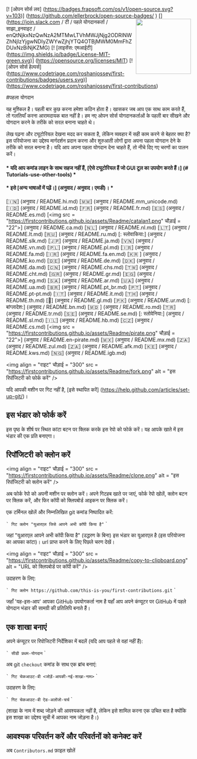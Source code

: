 [! [ओपन सोर्स लव] (https://badges.frapsoft.com/os/v1/open-source.svg?v=103)] (https://github.com/ellerbrock/open-source-badges/ )
[<img align = "right" width = "150" src = "https://firstcontributions.github.io/assets/Readme/join-slack-team.png">] (https://join.slack.com / टी / पहले योगदानकर्ता / साझा_इनवाइट / enQtNjkxNzQwNzA2MTMwLTVhMWJjNjg2ODRlNWZhNjIzYjgwNDIyZWYwZjhjYTQ4OTBjMWM0MmFhZDUxNzBiNjKZMG)
[! [लाइसेंस: एमआईटी] (https://img.shields.io/badge/License-MIT-green.svg)] (https://opensource.org/licenses/MIT)
[! [ओपन सोर्स हेल्पर्स] (https://www.codetriage.com/roshanjossey/first-contributions/badges/users.svg)] (https://www.codetriage.com/roshanjossey/first-contributions)


#पहला योगदान

यह मुश्किल है। पहली बार कुछ करना हमेशा कठिन होता है। खासकर जब आप एक साथ काम करते हैं, तो गलतियाँ करना आरामदायक बात नहीं है। हम नए ओपन सोर्स योगदानकर्ताओं के पहली बार सीखने और योगदान करने के तरीके को सरल बनाना चाहते थे।

लेख पढ़ना और ट्यूटोरियल देखना मदद कर सकता है, लेकिन व्यवहार में सही काम करने से बेहतर क्या है? इस परियोजना का उद्देश्य मार्गदर्शन प्रदान करना और शुरुआती लोगों द्वारा अपना पहला योगदान देने के तरीके को सरल बनाना है। यदि आप अपना पहला योगदान देना चाहते हैं, तो नीचे दिए गए चरणों का पालन करें।

#### * यदि आप कमांड लाइन के साथ सहज नहीं हैं, [ऐसे ट्यूटोरियल हैं जो GUI टूल का उपयोग करते हैं।] (# Tutorials-use-other-tools) *

#### * इसे [अन्य भाषाओं में पढ़ें।] (अनुवाद / अनुवाद। एमडी)। *

[🇮🇳] (अनुवाद / README.hi.md)
[🇲🇲] (अनुवाद / README.mm_unicode.md)
[🇮🇩] (अनुवाद / README.id.md)
[🇫🇷] (अनुवाद / README.fr.md)
[🇪🇸] (अनुवाद / README.es.md)
[<img src = "https://firstcontributions.github.io/assets/Readme/catalan1.png" चौड़ाई = "22">] (अनुवाद / README.ca.md)
[🇳🇱] (अनुवाद / README.nl.md)
[🇱🇹] (अनुवाद / README.lt.md)
[🇷🇺] (अनुवाद / README.ru.md)
[: स्लोवाकिया:] (अनुवाद / README.slk.md)
[🇯🇵] (अनुवाद / README.ja.md)
[🇻🇳] (अनुवाद / README.vn.md)
[🇵🇱] (अनुवाद / README.pl.md)
[🇮🇷] (अनुवाद / README.fa.md)
[🇮🇷] (अनुवाद / README.fa.en.md)
[🇰🇷 ] (अनुवाद / README.ko.md)
[🇩🇪] (अनुवाद / README.de.md)
[🇩🇰] (अनुवाद / README.da.md)
[🇨🇳] (अनुवाद / README.chs.md)
[🇹🇼] (अनुवाद / README.cht.md)
[🇬🇷] (अनुवाद / README.gr.md)
[🇪🇬] (अनुवाद / README.eg.md)
[🇸🇦] (अनुवाद / README.ar.md)
[🇺🇦] (अनुवाद / README.ua.md)
[🇧🇷] (अनुवाद / README.pt_br.md)
[🇵🇹] (अनुवाद / README.pt-pt.md)
[🇮🇹] (अनुवाद / README.it.md)
[🇹🇭] (अनुवाद / README.th.md)
[🏴] (अनुवाद / README.gl.md)
[🇵🇰] (अनुवाद / README.ur.md)
[: बांग्लादेश:] (अनुवाद / README.bn.md)
[🇲🇩 ] (अनुवाद / README.ro.md)
[🇹🇷] (अनुवाद / README.tr.md)
[🇸🇪] (अनुवाद / README.se.md)
[: स्लोवेनिया:] (अनुवाद / README.sl.md)
[🇮🇱] (अनुवाद / README.hb.md)
[🇨🇿] (अनुवाद / README.cs.md)
[<img src = "https://firstcontributions.github.io/assets/Readme/pirate.png" चौड़ाई = "22">] (अनुवाद / README.en-pirate.md)
[🇲🇽] (अनुवाद / README.mx.md)
[🇿🇦] (अनुवाद / README.zul.md)
[🇿🇦] (अनुवाद / README.afk.md)
[🇰🇪] (अनुवाद / README.kws.md)
[🇳🇬] (अनुवाद / README.igb.md)



<img align = "राइट" चौड़ाई = "300" src = "https://firstcontributions.github.io/assets/Readme/fork.png" alt = "इस रिपॉजिटरी को फोर्क करें" />

यदि आपकी मशीन पर गिट नहीं है, [इसे स्थापित करें] (https://help.github.com/articles/set-up-git/)।

## इस भंडार को फोर्क करें

इस पृष्ठ के शीर्ष पर स्थित कांटा बटन पर क्लिक करके इस रेपो को फोर्क करें। यह आपके खाते में इस भंडार की एक प्रति बनाएगा।

## रिपॉजिटरी को क्लोन करें

<img align = "राइट" चौड़ाई = "300" src = "https://firstcontributions.github.io/assets/Readme/clone.png" alt = "इस रिपॉजिटरी को क्लोन करें" />

अब फोर्क रेपो को अपनी मशीन पर क्लोन करें। अपने गिटहब खाते पर जाएं, फोर्क रेपो खोलें, क्लोन बटन पर क्लिक करें, और फिर कॉपी को क्लिपबोर्ड आइकन पर क्लिक करें।

एक टर्मिनल खोलें और निम्नलिखित git कमांड निष्पादित करें:

`` `
गिट क्लोन "यूआरएल जिसे आपने अभी कॉपी किया है"
`` `

जहां "यूआरएल आपने अभी कॉपी किया है" (उद्धरण के बिना) इस भंडार का यूआरएल है (इस परियोजना का आपका कांटा)। url प्राप्त करने के लिए पिछले चरण देखें।

<img align = "राइट" चौड़ाई = "300" src = "https://firstcontributions.github.io/assets/Readme/copy-to-clipboard.png" alt = "URL को क्लिपबोर्ड पर कॉपी करें" />

उदाहरण के लिए:

`` `
गिट क्लोन https://github.com/this-is-you/first-contributions.git
`` `

जहाँ 'यह-इस-आप' आपका GitHub उपयोगकर्ता नाम है यहाँ आप अपने कंप्यूटर पर GitHub में पहले योगदान भंडार की सामग्री की प्रतिलिपि बनाते हैं।

## एक शाखा बनाएं

अपने कंप्यूटर पर रिपोजिटरी निर्देशिका में बदलें (यदि आप पहले से वहां नहीं हैं):

`` `
सीडी प्रथम-योगदान
`` `

अब git `checkout` कमांड के साथ एक ब्रांच बनाएं:

`` `
गिट चेकआउट-बी <जोड़ें-आपकी-नई-शाखा-नाम>
`` `

उदाहरण के लिए:

`` `
गिट चेकआउट-बी ऐड-अलोंजो-चर्च
`` `

(शाखा के नाम में शब्द जोड़ने की आवश्यकता नहीं है, लेकिन इसे शामिल करना एक उचित बात है क्योंकि इस शाखा का उद्देश्य सूची में आपका नाम जोड़ना है।)

## आवश्यक परिवर्तन करें और परिवर्तनों को कनेक्ट करें

अब `Contributors.md` फ़ाइल खोलें